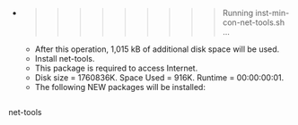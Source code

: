 * >>>>>>>>> Running inst-min-con-net-tools.sh ...
  * After this operation, 1,015 kB of additional disk space will be used.
  * Install net-tools.
  * This package is required to access Internet.
  * Disk size = 1760836K. Space Used = 916K. Runtime = 00:00:00:01.
  * The following NEW packages will be installed:
  ```bash
net-tools
  ```
